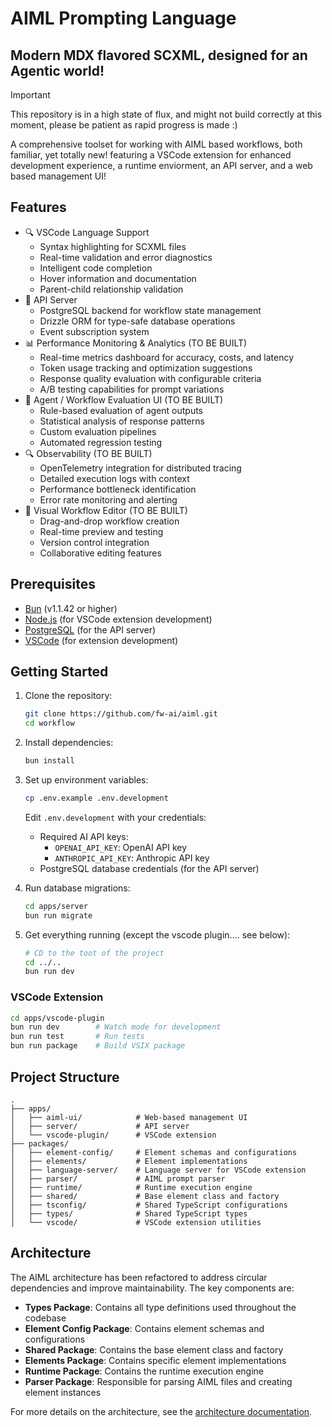 # AIML Prompting Language

## Modern MDX flavored SCXML, designed for an Agentic world!

> [!IMPORTANT]  
> This repository is in a high state of flux, and might not build correctly at this moment, please be patient as rapid progress is made :)

A comprehensive toolset for working with AIML based workflows, both familiar, yet totally new! featuring a VSCode extension for enhanced development experience, a runtime enviorment, an API server, and a web based management UI!

## Features

- 🔍 VSCode Language Support
  - Syntax highlighting for SCXML files
  - Real-time validation and error diagnostics
  - Intelligent code completion
  - Hover information and documentation
  - Parent-child relationship validation
- 🚀 API Server
  - PostgreSQL backend for workflow state management
  - Drizzle ORM for type-safe database operations
  - Event subscription system
- 📊 Performance Monitoring & Analytics (TO BE BUILT)
  - Real-time metrics dashboard for accuracy, costs, and latency
  - Token usage tracking and optimization suggestions
  - Response quality evaluation with configurable criteria
  - A/B testing capabilities for prompt variations
- 🔬 Agent / Workflow Evaluation UI (TO BE BUILT)
  - Rule-based evaluation of agent outputs
  - Statistical analysis of response patterns
  - Custom evaluation pipelines
  - Automated regression testing
- 🔍 Observability (TO BE BUILT)
  - OpenTelemetry integration for distributed tracing
  - Detailed execution logs with context
  - Performance bottleneck identification
  - Error rate monitoring and alerting
- 🎨 Visual Workflow Editor (TO BE BUILT)
  - Drag-and-drop workflow creation
  - Real-time preview and testing
  - Version control integration
  - Collaborative editing features

## Prerequisites

- [Bun](https://bun.sh) (v1.1.42 or higher)
- [Node.js](https://nodejs.org) (for VSCode extension development)
- [PostgreSQL](https://www.postgresql.org) (for the API server)
- [VSCode](https://code.visualstudio.com) (for extension development)

## Getting Started

1. Clone the repository:

   ```bash
   git clone https://github.com/fw-ai/aiml.git
   cd workflow
   ```

2. Install dependencies:

   ```bash
   bun install
   ```

3. Set up environment variables:

   ```bash
   cp .env.example .env.development
   ```

   Edit `.env.development` with your credentials:

   - Required AI API keys:
     - `OPENAI_API_KEY`: OpenAI API key
     - `ANTHROPIC_API_KEY`: Anthropic API key
   - PostgreSQL database credentials (for the API server)

4. Run database migrations:

   ```bash
   cd apps/server
   bun run migrate
   ```

5. Get everything running (except the vscode plugin.... see below):
   ```bash
   # CD to the toot of the project
   cd ../..
   bun run dev
   ```

### VSCode Extension

```bash
cd apps/vscode-plugin
bun run dev        # Watch mode for development
bun run test       # Run tests
bun run package    # Build VSIX package
```

## Project Structure

```
.
├── apps/
│   ├── aiml-ui/            # Web-based management UI
│   ├── server/             # API server
│   └── vscode-plugin/      # VSCode extension
├── packages/
│   ├── element-config/     # Element schemas and configurations
│   ├── elements/           # Element implementations
│   ├── language-server/    # Language server for VSCode extension
│   ├── parser/             # AIML prompt parser
│   ├── runtime/            # Runtime execution engine
│   ├── shared/             # Base element class and factory
│   ├── tsconfig/           # Shared TypeScript configurations
│   ├── types/              # Shared TypeScript types
│   └── vscode/             # VSCode extension utilities
```

## Architecture

The AIML architecture has been refactored to address circular dependencies and improve maintainability. The key components are:

- **Types Package**: Contains all type definitions used throughout the codebase
- **Element Config Package**: Contains element schemas and configurations
- **Shared Package**: Contains the base element class and factory
- **Elements Package**: Contains specific element implementations
- **Runtime Package**: Contains the runtime execution engine
- **Parser Package**: Responsible for parsing AIML files and creating element instances

For more details on the architecture, see the [architecture documentation](design-docs/architecture.md).
